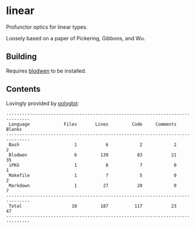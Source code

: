 # linear

Profunctor optics for linear types.

Loosely based on a paper of Pickering, Gibbons, and Wu.

## Building

Requires [blodwen](https://github.com/edwinb/Blodwen) to be installed.

## Contents

Lovingly provided by [polyglot](https://github.com/vmchale/polyglot):

```
-------------------------------------------------------------------------------
 Language             Files       Lines         Code     Comments       Blanks
-------------------------------------------------------------------------------
 Bash                     1           6            2            2            2
 Blodwen                  6         139           83           21           35
 iPKG                     1           8            7            0            1
 Makefile                 1           7            5            0            2
 Markdown                 1          27           20            0            7
-------------------------------------------------------------------------------
 Total                   10         187          117           23           47
-------------------------------------------------------------------------------
```
